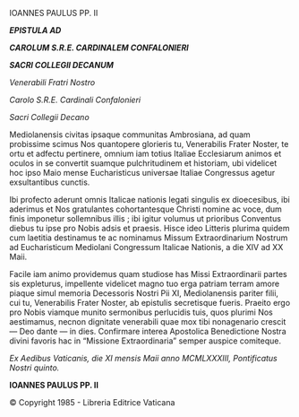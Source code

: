 IOANNES PAULUS PP. II

***EPISTULA AD***

***CAROLUM S.R.E. CARDINALEM CONFALONIERI***

***SACRI COLLEGII DECANUM***

*Venerabili Fratri Nostro*

*Carolo S.R.E. Cardinali Confalonieri*

*Sacri Collegii Decano*

Mediolanensis civitas ipsaque communitas Ambrosiana, ad quam probissime scimus Nos quantopere glorieris tu, Venerabilis Frater Noster, te ortu et adfectu pertinere, omnium iam totius Italiae Ecclesiarum animos et oculos in se convertit suamque pulchritudinem et historiam, ubi videlicet hoc ipso Maio mense Eucharisticus universae Italiae Congressus agetur exsultantibus cunctis.

Ibi profecto aderunt omnis Italicae nationis legati singulis ex dioecesibus, ibi aderimus et Nos gratulantes cohortantesque Christi nomine ac voce, dum finis imponetur sollemnibus illis ; ibi igitur volumus ut prioribus Conventus diebus tu ipse pro Nobis adsis et praesis. Hisce ideo Litteris plurima quidem cum laetitia destinamus te ac nominamus Missum Extraordinarium Nostrum ad Eucharisticum Mediolani Congressum Italicae Nationis, a die XIV ad XX Maii.

Facile iam animo providemus quam studiose has Missi Extraordinarii partes sis expleturus, impellente videlicet magno tuo erga patriam terram amore piaque simul memoria Decessoris Nostri Pii XI, Mediolanensis pariter filii, cui tu, Venerabilis Frater Noster, ab epistulis secretisque fueris. Praeito ergo pro Nobis viamque munito sermonibus perlucidis tuis, quos plurimi Nos aestimamus, necnon dignitate venerabili quae mox tibi nonagenario crescit — Deo dante — in dies. Confirmare interea Apostolica Benedictione Nostra divini favoris hac in “Missione Extraordinaria” semper auspice comiteque.

*Ex Aedibus Vaticanis, die XI mensis Maii anno MCMLXXXIII, Pontificatus Nostri quinto.*

**IOANNES PAULUS PP. II**

© Copyright 1985 - Libreria Editrice Vaticana